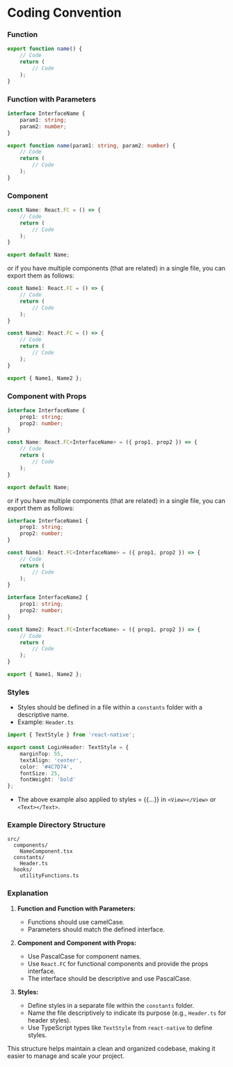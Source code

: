 # Coding Convention
### Function

```typescript
export function name() {
    // Code
    return (
        // Code
    );
}
```

### Function with Parameters

```typescript
interface InterfaceName {
    param1: string;
    param2: number;
}

export function name(param1: string, param2: number) {
    // Code
    return (
        // Code
    );
}
```

### Component

```typescript
const Name: React.FC = () => {
    // Code
    return (
        // Code
    );
}

export default Name;
```
or if you have multiple components (that are related) in a single file, you can export them as follows:
```typescript
const Name1: React.FC = () => {
    // Code
    return (
        // Code
    );
}

const Name2: React.FC = () => {
    // Code
    return (
        // Code
    );
}

export { Name1, Name2 };
```

### Component with Props

```typescript
interface InterfaceName {
    prop1: string;
    prop2: number;
}

const Name: React.FC<InterfaceName> = ({ prop1, prop2 }) => {
    // Code
    return (
        // Code
    );
}

export default Name;
```
or if you have multiple components (that are related) in a single file, you can export them as follows:
```typescript
interface InterfaceName1 {
    prop1: string;
    prop2: number;
}

const Name1: React.FC<InterfaceName> = ({ prop1, prop2 }) => {
    // Code
    return (
        // Code
    );
}

interface InterfaceName2 {
    prop1: string;
    prop2: number;
}

const Name2: React.FC<InterfaceName> = ({ prop1, prop2 }) => {
    // Code
    return (
        // Code
    );
}

export { Name1, Name2 };
```

### Styles

- Styles should be defined in a file within a `constants` folder with a descriptive name.
- Example: `Header.ts`

```typescript
import { TextStyle } from 'react-native';

export const LoginHeader: TextStyle = {
    marginTop: 55,
    textAlign: 'center',
    color: '#4C7D74',
    fontSize: 25,
    fontWeight: 'bold'
};
```
- The above example also applied to styles = {{...}} in `<View></View>` or `<Text></Text>`.

### Example Directory Structure

```
src/
  components/
    NameComponent.tsx
  constants/
    Header.ts
  hooks/
    utilityFunctions.ts
```

### Explanation

1. **Function and Function with Parameters:**
   - Functions should use camelCase.
   - Parameters should match the defined interface.

2. **Component and Component with Props:**
   - Use PascalCase for component names.
   - Use `React.FC` for functional components and provide the props interface.
   - The interface should be descriptive and use PascalCase.

3. **Styles:**
   - Define styles in a separate file within the `constants` folder.
   - Name the file descriptively to indicate its purpose (e.g., `Header.ts` for header styles).
   - Use TypeScript types like `TextStyle` from `react-native` to define styles.

This structure helps maintain a clean and organized codebase, making it easier to manage and scale your project.